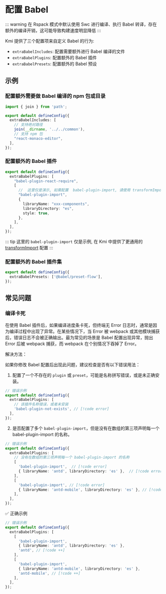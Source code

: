 # 配置 Babel

::: warning
在 Rspack 模式中默认使用 Swc 进行编译、执行 Babel 转译，存在额外的编译开销，这可能导致构建速度明显降低
:::

Kmi 提供了三个配置项来自定义 Babel 的行为:
- `extraBabelIncludes`: 配置需要额外进行 Babel 编译的文件
- `extraBabelPlugins`: 配置额外的 Babel 插件
- `extraBabelPresets`: 配置额外的 Babel 预设

## 示例

### 配置额外需要做 Babel 编译的 npm 包或目录

``` ts [config/config.ts]
import { join } from 'path';

export default defineConfig({
  extraBabelIncludes: [
    // 支持绝对路径
    join(__dirname, '../../common'),
    // 支持 npm 包
    "react-monaco-editor",
  ],
});
```

### 配置额外的 Babel 插件

``` ts [config/config.ts]
export default defineConfig({
  extraBabelPlugins: [
    "babel-plugin-react-require",
    [
      //  这里仅是演示, 如需配置  babel-plugin-import, 请使用 transformImport
      "babel-plugin-import",
      {
        libraryName: "xxx-components",
        libraryDirectory: "es",
        style: true,
      },
    ],
  ],
});
```

::: tip
这里的 `babel-plugin-import` 仅是示例, 在 Kmi 中提供了更通用的 [transformImport](/config/config#transformimport) 配置
:::

### 配置额外的 Babel 插件集

```ts [config/config.ts]
export default defineConfig({
  extraBabelPresets: ['@babel/preset-flow'],
});
```

## 常见问题

### 编译卡死
在使用 Babel 插件后，如果编译进度条卡死，但终端无 Error 日志时，通常是因为编译过程中出现了异常。在某些情况下，当 Error 被 webpack 或其他模块捕获后，错误日志不会被正确输出。最为常见的场景是 Babel 配置出现异常，抛出 Error 后被 webpack 捕获，而 webpack 在个别情况下吞掉了 Error。

解决方法：

如果你修改 Babel 配置后出现此问题，建议检查是否有以下错误用法：

1. 配置了一个不存在的 `plugin` 或 `preset`，可能是名称拼写错误，或是未正确安装。

```ts [config/config.ts]
// 错误示例
export default defineConfig({
  extraBabelPlugins: [
    // 该插件名称错误，或者未安装
    'babel-plugin-not-exists', // [!code error]
  ],
});
```

2.  是否配置了多个 `babel-plugin-import`，但是没有在数组的第三项声明每一个 babel-plugin-import 的名称。

```ts [config/config.ts]
// 错误示例
export default defineConfig({
  extraBabelPlugins: [
    // 没有在数组的第三项声明每一个 babel-plugin-import 的名称
    [
      'babel-plugin-import',  // [!code error]
      { libraryName: 'antd', libraryDirectory: 'es' },  // [!code error]
    ],
    [
      'babel-plugin-import', // [!code error]
      { libraryName: 'antd-mobile', libraryDirectory: 'es' }, // [!code error]
    ],
  ],
});
```

✅ 正确示例
```ts [config/config.ts]
// 错误示例
export default defineConfig({
  extraBabelPlugins: [
    [
      'babel-plugin-import',
      { libraryName: 'antd', libraryDirectory: 'es' },
      'antd', // [!code ++]
    ],
    [
      'babel-plugin-import',
      { libraryName: 'antd-mobile', libraryDirectory: 'es' },
      'antd-mobile', // [!code ++]
    ],
  ],
});
```

